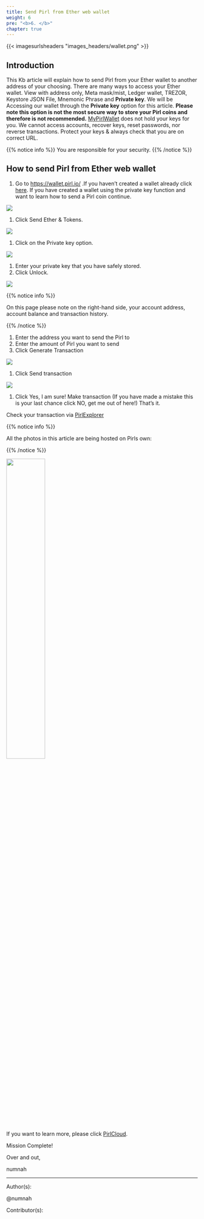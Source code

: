 ```yaml
---
title: Send Pirl from Ether web wallet
weight: 6
pre: "<b>6. </b>"
chapter: true
---
```


{{< imagesurlsheaders "images_headers/wallet.png" >}}

## Introduction

This Kb article will explain how to send Pirl from your Ether wallet to another address of your choosing. There are many ways to access your Ether wallet. View with address only, Meta mask/mist, Ledger wallet, TREZOR, Keystore JSON File, Mnemonic Phrase and **Private key**. We will be Accessing our wallet through the **Private key** option for this article. **Please note this option is not the most secure way to store your Pirl coins and therefore is not recommended.** [MyPirlWallet](https://wallet.pirl.io) does not hold your keys for you. We cannot access accounts, recover keys, reset passwords, nor reverse transactions. Protect your keys & always check that you are on correct URL. 

{{% notice info %}}
You are responsible for your security.
{{% /notice %}}

## How to send Pirl from Ether web wallet

1. Go to https://wallet.pirl.io/ .If you haven’t created a wallet already click [here](). If you have created a wallet using the private key function and want to learn how to send a Pirl coin continue.

![](https://pirl.live/ipfs/QmRNgN47YY4LUUQzAu5yoE4DciDLvpt2snBe2bc8z2zFs5)

1. Click Send Ether & Tokens.

![](https://pirl.live/ipfs/QmNeTzoA8wMYohZUbYqSzwjwL5pvKKyrgWCyVsTn3ZQzWe)

1. Click on the Private key option.

![](https://pirl.live/ipfs/QmY93K7uGcfiDkDcn2px7qFiWdCcYSDDD4drp8t11CixzP)

1. Enter your private key that you have safely stored.
2. Click Unlock.

![](https://pirl.live/ipfs/QmPh4BFWMg6nhaZLj6EBzAuBFK3VCvLEQJyZcH1dNMFrdi)

{{% notice info %}}

On this page please note on the right-hand side, your account address, account balance and transaction history.

{{% /notice %}}

1. Enter the address you want to send the Pirl to
2. Enter the amount of Pirl you want to send
3. Click Generate Transaction

![](https://pirl.live/ipfs/QmdPNXDCaWsLzgq2aZgMCj6HVBNKHvj7avynECQPokpzLo)

1. Click Send transaction

![](https://pirl.live/ipfs/QmdiUL55pfBjQgzEfLohafBcpc6DdVVdz3GADaiXWKUhmb)

1. Click Yes, I am sure! Make transaction (If you have made a mistake this is your last chance click NO, get me out of here!)
That’s it.

Check your transaction via [PirlExplorer](https://explorer.pirl.network/)

{{% notice info %}}

All the photos in this article are being hosted on Pirls own:

{{% /notice %}}

<img src="https://pirl.live/ipfs/QmS42TAndn2RmtEtYLqAiv6dfnW6om6PPA1xn6Si2dxSG5" style="width:45%;">

If you want to learn more, please click [PirlCloud](https://docs.pirl.io/en/pirlcloud/cloudacess/overview/).

Mission Complete!

Over and out,

numnah

---
Author(s):

@numnah

Contributor(s):
